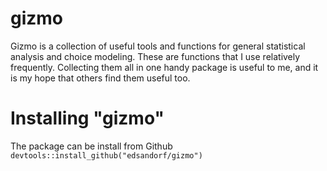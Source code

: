 #   gizmo
Gizmo is a collection of useful tools and functions for general statistical analysis and choice modeling. These are functions that I use relatively frequently. Collecting them all in one handy package is useful to me, and it is my hope that others find them useful too.

#   Installing "gizmo"
The package can be install from Github `devtools::install_github("edsandorf/gizmo")`